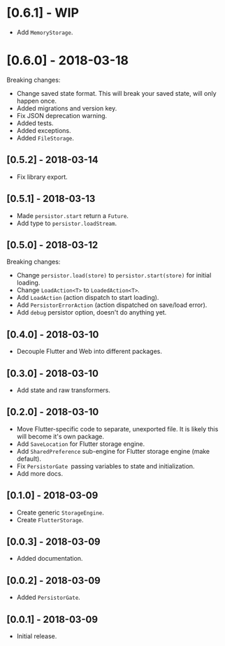 # [0.6.1] - WIP

* Add `MemoryStorage`.

# [0.6.0] - 2018-03-18

Breaking changes:

* Change saved state format. This will break your saved state, will only happen once.
* Added migrations and version key.
* Fix JSON deprecation warning.
* Added tests.
* Added exceptions.
* Added `FileStorage`.

## [0.5.2] - 2018-03-14

* Fix library export.

## [0.5.1] - 2018-03-13

* Made `persistor.start` return a `Future`.
* Add type to `persistor.loadStream`.

## [0.5.0] - 2018-03-12

Breaking changes:

* Change `persistor.load(store)` to `persistor.start(store)` for initial loading.
* Change `LoadAction<T>` to `LoadedAction<T>`.
* Add `LoadAction` (action dispatch to start loading).
* Add `PersistorErrorAction` (action dispatched on save/load error).
* Add `debug` persistor option, doesn't do anything yet.

## [0.4.0] - 2018-03-10

* Decouple Flutter and Web into different packages.

## [0.3.0] - 2018-03-10

* Add state and raw transformers.

## [0.2.0] - 2018-03-10

* Move Flutter-specific code to separate, unexported file.
  It is likely this will become it's own package.
* Add `SaveLocation` for Flutter storage engine.
* Add `SharedPreference` sub-engine for Flutter storage engine (make default).
* Fix `PersistorGate `passing variables to state and initialization.
* Add more docs.

## [0.1.0] - 2018-03-09

* Create generic `StorageEngine`.
* Create `FlutterStorage`.

## [0.0.3] - 2018-03-09

* Added documentation.

## [0.0.2] - 2018-03-09

* Added `PersistorGate`.

## [0.0.1] - 2018-03-09

* Initial release.
